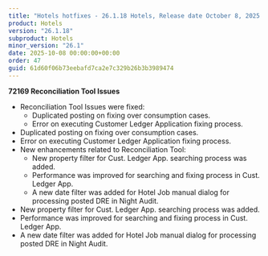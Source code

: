 ```yaml
---
title: "Hotels hotfixes - 26.1.18 Hotels, Release date October 8, 2025 - Hotfixes"
product: Hotels
version: "26.1.18"
subproduct: Hotels
minor_version: "26.1"
date: 2025-10-08 00:00:00+00:00
order: 47
guid: 61d60f06b73eebafd7ca2e7c329b26b3b3989474
---
```


<strong>72169 Reconciliation Tool Issues</strong>
<ul><li>Reconciliation Tool Issues were fixed:<ul><li>Duplicated posting on fixing over consumption cases.</li><li>Error on executing Customer Ledger Application fixing process.</li></ul></li>
<li>Duplicated posting on fixing over consumption cases.</li>
<li>Error on executing Customer Ledger Application fixing process.</li>
<li>New enhancements related to Reconciliation Tool:<ul><li>New property filter for Cust. Ledger App. searching process was added.</li><li>Performance was improved for searching and fixing process in Cust. Ledger App.</li><li>A new date filter was added for Hotel Job manual dialog for processing posted DRE in Night Audit.</li></ul></li>
<li>New property filter for Cust. Ledger App. searching process was added.</li>
<li>Performance was improved for searching and fixing process in Cust. Ledger App.</li>
<li>A new date filter was added for Hotel Job manual dialog for processing posted DRE in Night Audit.</li></ul>
